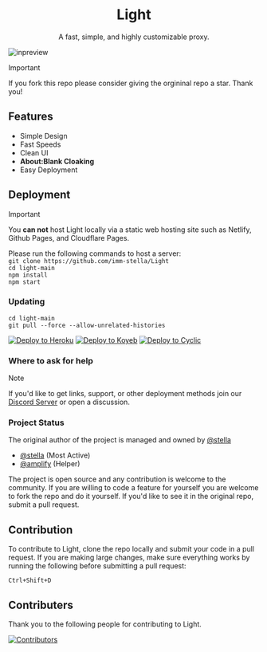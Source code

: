 <div align="center">
<h1>Light</h1>
<p>A fast, simple, and highly customizable proxy.</p>

</div>

![inpreview](https://i.imgur.com/V6EXgyr.png)

> [!IMPORTANT]
> If you fork this repo please consider giving the orgininal repo a star. Thank you!

## Features

- Simple Design
- Fast Speeds
- Clean UI
- **About:Blank Cloaking**
- Easy Deployment

## Deployment
> [!IMPORTANT]
> You **can not** host Light locally via a static web hosting site such as Netlify, Github Pages, and Cloudflare Pages.

Please run the following commands to host a server:  
`git clone https://github.com/imm-stella/Light`  
`cd light-main`  
`npm install`  
`npm start`  
### Updating
`cd light-main`  
``git pull --force --allow-unrelated-histories``

<a target="_blank" href="https://heroku.com/deploy/?template=https://github.com/imm-stella/Light"><img alt="Deploy to Heroku" src="https://binbashbanana.github.io/deploy-buttons/buttons/remade/heroku.svg"></a>
<a target="_blank" href="https://app.koyeb.com/deploy?type=git&repository=github.com/imm-stella/Light"><img alt="Deploy to Koyeb" src="https://binbashbanana.github.io/deploy-buttons/buttons/remade/koyeb.svg"></a>
<a target="_blank" href="https://app.cyclic.sh/api/app/deploy/imm-stella/Light"><img alt="Deploy to Cyclic" src="https://binbashbanana.github.io/deploy-buttons/buttons/remade/cyclic.svg"></a>

### Where to ask for help
> [!NOTE]
> If you'd like to get links, support, or other deployment methods join our [Discord Server](https://discord.gg/7SCnPUM5S6) or open a discussion.


### Project Status
The original author of the project is managed and owned by [@stella](https://github.com/imm-stella)
- [@stella](https://github.com/imm-stella) (Most Active)
- [@amplify](https://github.com/not-amplify) (Helper)

The project is open source and any contribution is welcome to the community. If you are willing to code a feature for yourself you are welcome to fork the repo and do it yourself. If you'd like to see it in the original repo, submit a pull request.

## Contribution 
To contribute to Light, clone the repo locally and submit your code in a pull request.
If you are making large changes, make sure everything works by running the following before submitting a pull request:

`Ctrl+Shift+D`

## Contributers
Thank you to the following people for contributing to Light.

[![Contributors](https://contrib.rocks/image?repo=imm-stella/Light)](https://github.com/imm-stella/Light/graphs/contributors)
  
